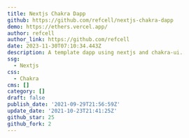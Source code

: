 ```yaml
---
title: Nextjs Chakra Dapp
github: https://github.com/refcell/nextjs-chakra-dapp
demo: https://ethers.vercel.app/
author: refcell
author_link: https://github.com/refcell
date: 2023-11-30T07:10:34.443Z
description: A template dapp using nextjs and chakra-ui.
ssg:
  - Nextjs
css:
  - Chakra
cms: []
category: []
draft: false
publish_date: '2021-09-29T21:56:59Z'
update_date: '2021-10-23T21:41:25Z'
github_star: 25
github_fork: 2
---
```

